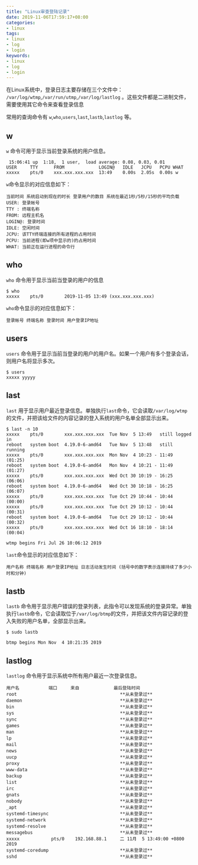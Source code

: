 ```yaml
---
title: "Linux审查登陆记录"
date: 2019-11-06T17:59:17+08:00
categories:
- linux
tags:
- linux
- log
- login
keywords:
- linux
- log
- login
---
```


在Linux系统中，登录日志主要存储在三个文件中： `/var/log/wtmp`,`/var/run/utmp`,`/var/log/lastlog` 。这些文件都是二进制文件，需要使用其它命令来查看登录信息

<!--more-->

常用的查询命令有 `w`,`who`,`users`,`last`,`lastb`,`lastlog` 等。

## w

`w` 命令可用于显示当前登录系统的用户信息。

```text
 15:06:41 up  1:18,  1 user,  load average: 0.08, 0.03, 0.01
USER     TTY      FROM             LOGIN@   IDLE   JCPU   PCPU WHAT
xxxxx    pts/0    xxx.xxx.xxx.xxx  13:49    0.00s  2.05s  0.00s w
```

`w`命令显示的对应信息如下：

```text
当前时间 系统启动到现在的时长 登录用户的数目 系统在最近1秒/5秒/15秒的平均负载  
USER: 登录帐号  
TTY : 终端名称  
FROM: 远程主机名  
LOGIN@: 登录时间  
IDLE: 空闲时间  
JCPU: 该TTY终端连接的所有进程的占用时间  
PCPU: 当前进程(即w项中显示的)的占用时间  
WHAT: 当前正在运行进程的命令行  
```

## who

`who` 命令用于显示当前当登录的用户的信息

```text
$ who
xxxxx    pts/0        2019-11-05 13:49 (xxx.xxx.xxx.xxx)
```

`who`命令显示的对应信息如下：

```text
登录帐号 终端名称 登录时间 用户登录IP地址
```

## users

`users` 命令用于显示当前当登录的用户的用户名。如果一个用户有多个登录会话，则用户名将显示多次。

```text
$ users
xxxxx yyyyy
```

## last

`last` 用于显示用户最近登录信息。单独执行`last`命令，它会读取`/var/log/wtmp`的文件，并把该给文件的内容记录的登入系统的用户名单全部显示出来。

```text
$ last -n 10
xxxxx    pts/0        xxx.xxx.xxx.xxx  Tue Nov  5 13:49   still logged in
reboot   system boot  4.19.0-6-amd64   Tue Nov  5 13:48   still running
xxxxx    pts/0        xxx.xxx.xxx.xxx  Mon Nov  4 10:23 - 11:49  (01:25)
reboot   system boot  4.19.0-6-amd64   Mon Nov  4 10:21 - 11:49  (01:27)
xxxxx    pts/0        xxx.xxx.xxx.xxx  Wed Oct 30 10:19 - 16:25  (06:06)
reboot   system boot  4.19.0-6-amd64   Wed Oct 30 10:18 - 16:25  (06:07)
xxxxx    pts/0        xxx.xxx.xxx.xxx  Tue Oct 29 10:44 - 10:44  (00:00)
xxxxx    pts/0        xxx.xxx.xxx.xxx  Tue Oct 29 10:12 - 10:44  (00:31)
reboot   system boot  4.19.0-6-amd64   Tue Oct 29 10:12 - 10:44  (00:32)
xxxxx    pts/0        xxx.xxx.xxx.xxx  Wed Oct 16 18:10 - 18:14  (00:04)

wtmp begins Fri Jul 26 10:06:12 2019
```

`last`命令显示的对应信息如下：

```text
用户名称 终端名称 用户登录IP地址 日志活动发生时间 (括号中的数字表示连接持续了多少小时和分钟)
```

## lastb

`lastb` 命令用于显示用户错误的登录列表，此指令可以发现系统的登录异常。单独执行`lastb`命令，它会读取位于`/var/log/btmp`的文件，并把该文件内容记录的登入失败的用户名单，全部显示出来。

```text
$ sudo lastb

btmp begins Mon Nov  4 10:21:35 2019
```

## lastlog 

`lastlog` 命令用于显示系统中所有用户最近一次登录信息。

```text
用户名           端口     来自             最后登陆时间
root                                       **从未登录过**
daemon                                     **从未登录过**
bin                                        **从未登录过**
sys                                        **从未登录过**
sync                                       **从未登录过**
games                                      **从未登录过**
man                                        **从未登录过**
lp                                         **从未登录过**
mail                                       **从未登录过**
news                                       **从未登录过**
uucp                                       **从未登录过**
proxy                                      **从未登录过**
www-data                                   **从未登录过**
backup                                     **从未登录过**
list                                       **从未登录过**
irc                                        **从未登录过**
gnats                                      **从未登录过**
nobody                                     **从未登录过**
_apt                                       **从未登录过**
systemd-timesync                           **从未登录过**
systemd-network                            **从未登录过**
systemd-resolve                            **从未登录过**
messagebus                                 **从未登录过**
xxxxx            pts/0    192.168.88.1     二 11月  5 13:49:00 +0800 2019
systemd-coredump                           **从未登录过**
sshd                                       **从未登录过**
```
